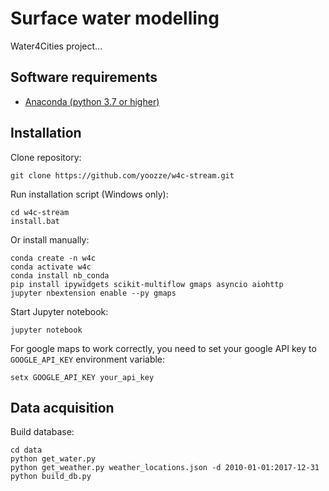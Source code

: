 # Surface water modelling
Water4Cities project...

## Software requirements
* [Anaconda (python 3.7 or higher)](http://conda.io/docs/user-guide/install/index.html)

## Installation
Clone repository:
```
git clone https://github.com/yoozze/w4c-stream.git
```

Run installation script (Windows only):
```
cd w4c-stream
install.bat
```
Or install manually:
```
conda create -n w4c
conda activate w4c
conda install nb_conda
pip install ipywidgets scikit-multiflow gmaps asyncio aiohttp
jupyter nbextension enable --py gmaps
```
Start Jupyter notebook:
```
jupyter notebook
```
For google maps to work correctly, you need to set your google API key to `GOOGLE_API_KEY` environment variable:
```
setx GOOGLE_API_KEY your_api_key
```

## Data acquisition
Build database:
```
cd data
python get_water.py
python get_weather.py weather_locations.json -d 2010-01-01:2017-12-31
python build_db.py
```

